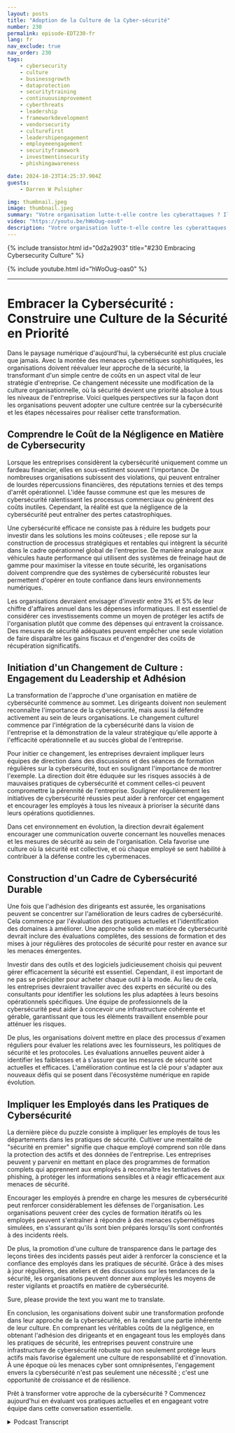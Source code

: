 ```yaml
---
layout: posts
title: "Adoption de la Culture de la Cyber-sécurité"
number: 230
permalink: episode-EDT230-fr
lang: fr
nav_exclude: true
nav_order: 230
tags:
    - cybersecurity
    - culture
    - businessgrowth
    - dataprotection
    - securitytraining
    - continuousimprovement
    - cyberthreats
    - leadership
    - frameworkdevelopment
    - vendorsecurity
    - culturefirst
    - leadershipengagement
    - employeeengagement
    - securityframework
    - investmentinsecurity
    - phishingawareness

date: 2024-10-23T14:25:37.904Z
guests:
    - Darren W Pulsipher

img: thumbnail.jpeg
image: thumbnail.jpeg
summary: "Votre organisation lutte-t-elle contre les cyberattaques ? Il se pourrait que ce soit plus un problème interne qu'une menace externe. Adopter une culture de la cybersécurité peut améliorer votre position en matière de cybersécurité avec quelques petits changements profonds. Découvrez l'interview de Darren avec Nathan Whitacre, auteur et fondateur de Stimulus Technologies."
video: "https://youtu.be/hWoOug-oas0"
description: "Votre organisation lutte-t-elle contre les cyberattaques ? Il se pourrait que ce soit plus un problème interne qu'une menace externe. Adopter une culture de la cybersécurité peut améliorer votre position en matière de cybersécurité avec quelques petits changements profonds. Découvrez l'interview de Darren avec Nathan Whitacre, auteur et fondateur de Stimulus Technologies."
---
```


<div>
{% include transistor.html id="0d2a2903" title="#230 Embracing Cybersecurity Culture" %}

{% include youtube.html id="hWoOug-oas0" %}
</div>

---

# Embracer la Cybersécurité : Construire une Culture de la Sécurité en Priorité

Dans le paysage numérique d'aujourd'hui, la cybersécurité est plus cruciale que jamais. Avec la montée des menaces cybernétiques sophistiquées, les organisations doivent réévaluer leur approche de la sécurité, la transformant d'un simple centre de coûts en un aspect vital de leur stratégie d'entreprise. Ce changement nécessite une modification de la culture organisationnelle, où la sécurité devient une priorité absolue à tous les niveaux de l'entreprise. Voici quelques perspectives sur la façon dont les organisations peuvent adopter une culture centrée sur la cybersécurité et les étapes nécessaires pour réaliser cette transformation.

## Comprendre le Coût de la Négligence en Matière de Cybersecurity

Lorsque les entreprises considèrent la cybersécurité uniquement comme un fardeau financier, elles en sous-estiment souvent l'importance. De nombreuses organisations subissent des violations, qui peuvent entraîner de lourdes répercussions financières, des réputations ternies et des temps d'arrêt opérationnel. L'idée fausse commune est que les mesures de cybersécurité ralentissent les processus commerciaux ou génèrent des coûts inutiles. Cependant, la réalité est que la négligence de la cybersécurité peut entraîner des pertes catastrophiques.

Une cybersécurité efficace ne consiste pas à réduire les budgets pour investir dans les solutions les moins coûteuses ; elle repose sur la construction de processus stratégiques et rentables qui intègrent la sécurité dans le cadre opérationnel global de l'entreprise. De manière analogue aux véhicules haute performance qui utilisent des systèmes de freinage haut de gamme pour maximiser la vitesse en toute sécurité, les organisations doivent comprendre que des systèmes de cybersécurité robustes leur permettent d'opérer en toute confiance dans leurs environnements numériques.

Les organisations devraient envisager d'investir entre 3% et 5% de leur chiffre d'affaires annuel dans les dépenses informatiques. Il est essentiel de considérer ces investissements comme un moyen de protéger les actifs de l'organisation plutôt que comme des dépenses qui entravent la croissance. Des mesures de sécurité adéquates peuvent empêcher une seule violation de faire disparaître les gains fiscaux et d'engendrer des coûts de récupération significatifs.

## Initiation d'un Changement de Culture : Engagement du Leadership et Adhésion

La transformation de l'approche d'une organisation en matière de cybersécurité commence au sommet. Les dirigeants doivent non seulement reconnaître l'importance de la cybersécurité, mais aussi la défendre activement au sein de leurs organisations. Le changement culturel commence par l'intégration de la cybersécurité dans la vision de l'entreprise et la démonstration de la valeur stratégique qu'elle apporte à l'efficacité opérationnelle et au succès global de l'entreprise.

Pour initier ce changement, les entreprises devraient impliquer leurs équipes de direction dans des discussions et des séances de formation régulières sur la cybersécurité, tout en soulignant l'importance de montrer l'exemple. La direction doit être éduquée sur les risques associés à de mauvaises pratiques de cybersécurité et comment celles-ci peuvent compromettre la pérennité de l'entreprise. Souligner régulièrement les initiatives de cybersécurité réussies peut aider à renforcer cet engagement et encourager les employés à tous les niveaux à prioriser la sécurité dans leurs opérations quotidiennes.

Dans cet environnement en évolution, la direction devrait également encourager une communication ouverte concernant les nouvelles menaces et les mesures de sécurité au sein de l'organisation. Cela favorise une culture où la sécurité est collective, et où chaque employé se sent habilité à contribuer à la défense contre les cybermenaces.

## Construction d'un Cadre de Cybersécurité Durable

Une fois que l'adhésion des dirigeants est assurée, les organisations peuvent se concentrer sur l'amélioration de leurs cadres de cybersécurité. Cela commence par l'évaluation des pratiques actuelles et l'identification des domaines à améliorer. Une approche solide en matière de cybersécurité devrait inclure des évaluations complètes, des sessions de formation et des mises à jour régulières des protocoles de sécurité pour rester en avance sur les menaces émergentes.

Investir dans des outils et des logiciels judicieusement choisis qui peuvent gérer efficacement la sécurité est essentiel. Cependant, il est important de ne pas se précipiter pour acheter chaque outil à la mode. Au lieu de cela, les entreprises devraient travailler avec des experts en sécurité ou des consultants pour identifier les solutions les plus adaptées à leurs besoins opérationnels spécifiques. Une équipe de professionnels de la cybersécurité peut aider à concevoir une infrastructure cohérente et gérable, garantissant que tous les éléments travaillent ensemble pour atténuer les risques.

De plus, les organisations doivent mettre en place des processus d'examen réguliers pour évaluer les relations avec les fournisseurs, les politiques de sécurité et les protocoles. Les évaluations annuelles peuvent aider à identifier les faiblesses et à s'assurer que les mesures de sécurité sont actuelles et efficaces. L'amélioration continue est la clé pour s'adapter aux nouveaux défis qui se posent dans l'écosystème numérique en rapide évolution.

## Impliquer les Employés dans les Pratiques de Cybersécurité

La dernière pièce du puzzle consiste à impliquer les employés de tous les départements dans les pratiques de sécurité. Cultiver une mentalité de "sécurité en premier" signifie que chaque employé comprend son rôle dans la protection des actifs et des données de l'entreprise. Les entreprises peuvent y parvenir en mettant en place des programmes de formation complets qui apprennent aux employés à reconnaître les tentatives de phishing, à protéger les informations sensibles et à réagir efficacement aux menaces de sécurité.

Encourager les employés à prendre en charge les mesures de cybersécurité peut renforcer considérablement les défenses de l'organisation. Les organisations peuvent créer des cycles de formation itératifs où les employés peuvent s'entraîner à répondre à des menaces cybernétiques simulées, en s'assurant qu'ils sont bien préparés lorsqu'ils sont confrontés à des incidents réels.

De plus, la promotion d'une culture de transparence dans le partage des leçons tirées des incidents passés peut aider à renforcer la conscience et la confiance des employés dans les pratiques de sécurité. Grâce à des mises à jour régulières, des ateliers et des discussions sur les tendances de la sécurité, les organisations peuvent donner aux employés les moyens de rester vigilants et proactifs en matière de cybersécurité.

Sure, please provide the text you want me to translate.

En conclusion, les organisations doivent subir une transformation profonde dans leur approche de la cybersécurité, en la rendant une partie inhérente de leur culture. En comprenant les véritables coûts de la négligence, en obtenant l'adhésion des dirigeants et en engageant tous les employés dans les pratiques de sécurité, les entreprises peuvent construire une infrastructure de cybersécurité robuste qui non seulement protège leurs actifs mais favorise également une culture de responsabilité et d'innovation. À une époque où les menaces cyber sont omniprésentes, l'engagement envers la cybersécurité n'est pas seulement une nécessité ; c'est une opportunité de croissance et de résilience.

Prêt à transformer votre approche de la cybersécurité ? Commencez aujourd'hui en évaluant vos pratiques actuelles et en engageant votre équipe dans cette conversation essentielle.



<details>
<summary> Podcast Transcript </summary>

<p></p>

</details>
